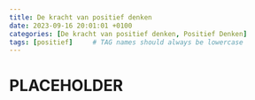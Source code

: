 ```yaml
---
title: De kracht van positief denken
date: 2023-09-16 20:01:01 +0100
categories: [De kracht van positief denken, Positief Denken]
tags: [positief]     # TAG names should always be lowercase
---
```


# PLACEHOLDER


